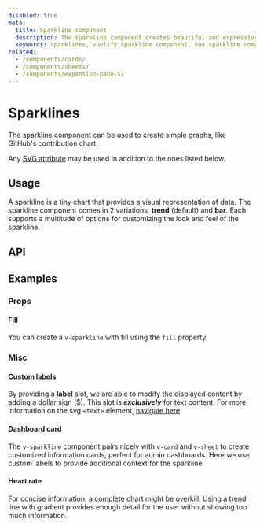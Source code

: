 ```yaml
---
disabled: true
meta:
  title: Sparkline component
  description: The sparkline component creates beautiful and expressive simple graphs for displaying numerical data.
  keywords: sparklines, vuetify sparkline component, vue sparkline component, sparkline, graph, chart, line
related:
  - /components/cards/
  - /components/sheets/
  - /components/expansion-panels/
---
```


# Sparklines

The sparkline component can be used to create simple graphs, like GitHub's contribution chart.

Any [SVG attribute](https://developer.mozilla.org/en-US/docs/Web/SVG/Attribute) may be used in addition to the ones listed below.

<entry />

## Usage

A sparkline is a tiny chart that provides a visual representation of data. The sparkline component comes in 2 variations, **trend** (default) and **bar**. Each supports a multitude of options for customizing the look and feel of the sparkline.

<example file="v-sparkline/usage" />

## API

<api-inline />

## Examples

### Props

#### Fill

You can create a `v-sparkline` with fill using the `fill` property.

<example file="v-sparkline/prop-fill" />

### Misc

#### Custom labels

By providing a **label** slot, we are able to modify the displayed content by adding a dollar sign ($). This slot is **_exclusively_** for text content. For more information on the svg `<text>` element, [navigate here](https://developer.mozilla.org/en-US/docs/Web/SVG/Element/text).

<example file="v-sparkline/misc-custom-labels" />

#### Dashboard card

The `v-sparkline` component pairs nicely with `v-card` and `v-sheet` to create customized information cards, perfect for admin dashboards. Here we use custom labels to provide additional context for the sparkline.

<example file="v-sparkline/misc-dashboard-card" />

#### Heart rate

For concise information, a complete chart might be overkill. Using a trend line with gradient provides enough detail for the user without showing too much information.

<example file="v-sparkline/misc-heart-rate" />
